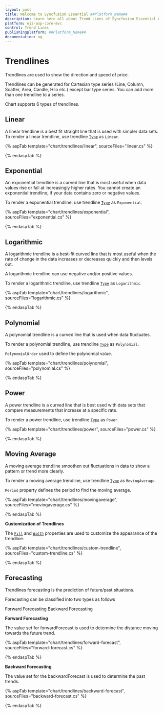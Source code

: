 ```yaml
---
layout: post
title: Welcome to Syncfusion Essential ##Platform_Name##
description: Learn here all about Trend Lines of Syncfusion Essential ##Platform_Name## widgets based on HTML5 and jQuery.
platform: ej2-asp-core-mvc
control: Trend Lines
publishingplatform: ##Platform_Name##
documentation: ug
---
```



<!-- markdownlint-disable MD036 -->

# Trendlines

Trendlines are used to show the direction and speed of price.

Trendlines can be generated for Cartesian type series (Line, Column, Scatter, Area, Candle, Hilo etc.)
except bar type series. You can add more than one trendline to a series.

Chart supports 6 types of trendlines.

## Linear

A linear trendline is a best fit straight line that is used with simpler data sets. To render a linear trendline,
use trendline [`Type`](https://help.syncfusion.com/cr/aspnetcore-js2/Syncfusion.EJ2.Charts.ChartTrendline.html) as `Linear`.

{% aspTab template="chart/trendlines/linear", sourceFiles="linear.cs" %}

{% endaspTab %}

## Exponential

An exponential trendline is a curved line that is most useful when data values rise or fall
at increasingly higher rates. You cannot create an exponential trendline, if your data contains zero or negative values.

To render a exponential trendline,
use trendline [`Type`](https://help.syncfusion.com/cr/aspnetcore-js2/Syncfusion.EJ2.Charts.ChartTrendline.html) as `Exponential`.

{% aspTab template="chart/trendlines/exponential", sourceFiles="exponential.cs" %}

{% endaspTab %}

## Logarithmic

A logarithmic trendline is a best-fit curved line that is most useful when the rate of change
in the data increases or decreases quickly and then levels out.

A logarithmic trendline can use negative and/or positive values.

To render a logarithmic trendline, use trendline [`Type`](https://help.syncfusion.com/cr/aspnetcore-js2/Syncfusion.EJ2.Charts.ChartTrendline.html) as `Logarithmic`.

{% aspTab template="chart/trendlines/logarithmic", sourceFiles="logarithmic.cs" %}

{% endaspTab %}

## Polynomial

A polynomial trendline is a curved line that is used when data fluctuates.

To render a polynomial trendline,
use trendline [`Type`](https://help.syncfusion.com/cr/aspnetcore-js2/Syncfusion.EJ2.Charts.ChartTrendline.html) as `Polynomial`.

`PolynomialOrder` used to define the polynomial value.

{% aspTab template="chart/trendlines/polynomial", sourceFiles="polynomial.cs" %}

{% endaspTab %}

## Power

A power trendline is a curved line that is best used with data sets that compare measurements that increase at a specific rate.

To render a power trendline, use trendline [`Type`](https://help.syncfusion.com/cr/aspnetcore-js2/Syncfusion.EJ2.Charts.ChartTrendline.html) as `Power`.

{% aspTab template="chart/trendlines/power", sourceFiles="power.cs" %}

{% endaspTab %}

## Moving Average

A moving average trendline smoothen out fluctuations in data to show a pattern or trend more clearly.

To render a moving average trendline, use trendline [`Type`](https://help.syncfusion.com/cr/aspnetcore-js2/Syncfusion.EJ2.Charts.ChartTrendline.html) as `MovingAverage`.

`Period` property defines the period to find the moving average.

{% aspTab template="chart/trendlines/movingaverage", sourceFiles="movingaverage.cs" %}

{% endaspTab %}

**Customization of Trendlines**

The [`Fill`](https://help.syncfusion.com/cr/aspnetcore-js2/Syncfusion.EJ2.Charts.ChartTrendline.html#Syncfusion_EJ2_Charts_ChartTrendline_Fill)
and [`Width`](https://help.syncfusion.com/cr/aspnetcore-js2/Syncfusion.EJ2.Charts.ChartTrendline.html#Syncfusion_EJ2_Charts_ChartTrendline_Width)
properties are used to customize the appearance of the trendline.

{% aspTab template="chart/trendlines/custom-trendline", sourceFiles="custom-trendline.cs" %}

{% endaspTab %}

## Forecasting

Trendlines forecasting is the prediction of future/past situations.

Forecasting can be classified into two types as follows

Forward Forecasting
Backward Forecasting

**Forward Forecasting**

The value set for forwardForecast is used to determine the distance moving towards the future trend.

{% aspTab template="chart/trendlines/forward-forecast", sourceFiles="forward-forecast.cs" %}

{% endaspTab %}

**Backward Forecasting**

The value set for the backwardForecast is used to determine the past trends.

{% aspTab template="chart/trendlines/backward-forecast", sourceFiles="backward-forecast.cs" %}

{% endaspTab %}